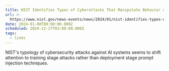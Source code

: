 ```yaml
---
title: NIST Identifies Types of Cyberattacks That Manipulate Behavior of AI Systems
url: >-
  https://www.nist.gov/news-events/news/2024/01/nist-identifies-types-cyberattacks-manipulate-behavior-ai-systems
date: 2024-01-08T00:00:00.000Z
scheduled: 2024-12-27T03:00:00.000Z
tags:
  - links
---
```


NIST's typology of cybersecurity attacks against AI systems seems to shift attention to training stage attacks rather than deployment stage prompt injection techniques.
